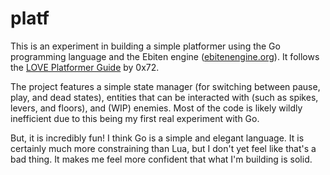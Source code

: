 # platf

This is an experiment in building a simple platformer using the Go programming language and the Ebiten engine ([ebitenengine.org](ebitengine.org)). It follows the [LOVE Platformer Guide](https://0x72.itch.io/love2d-platformer-guide) by 0x72.

The project features a simple state manager (for switching between pause, play, and dead states), entities that can be interacted with (such as spikes, levers, and floors), and (WIP) enemies. Most of the code is likely wildly inefficient due to this being my first real experiment with Go.

But, it is incredibly fun! I think Go is a simple and elegant language. It is certainly much more constraining than Lua, but I don't yet feel like that's a bad thing. It makes me feel more confident that what I'm building is solid.